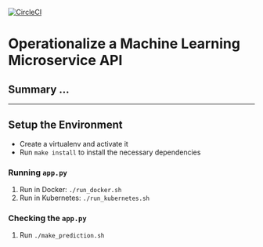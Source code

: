 [![CircleCI](https://circleci.com/gh/davidmunoz4185/DevOps.svg?style=svg)](https://circleci.com/gh/davidmunoz4185/DevOps)

# Operationalize a Machine Learning Microservice API

## Summary ...

---

## Setup the Environment

* Create a virtualenv and activate it
* Run `make install` to install the necessary dependencies

### Running `app.py`

1. Run in Docker:  `./run_docker.sh`
2. Run in Kubernetes:  `./run_kubernetes.sh`

### Checking the `app.py`

1. Run `./make_prediction.sh`

